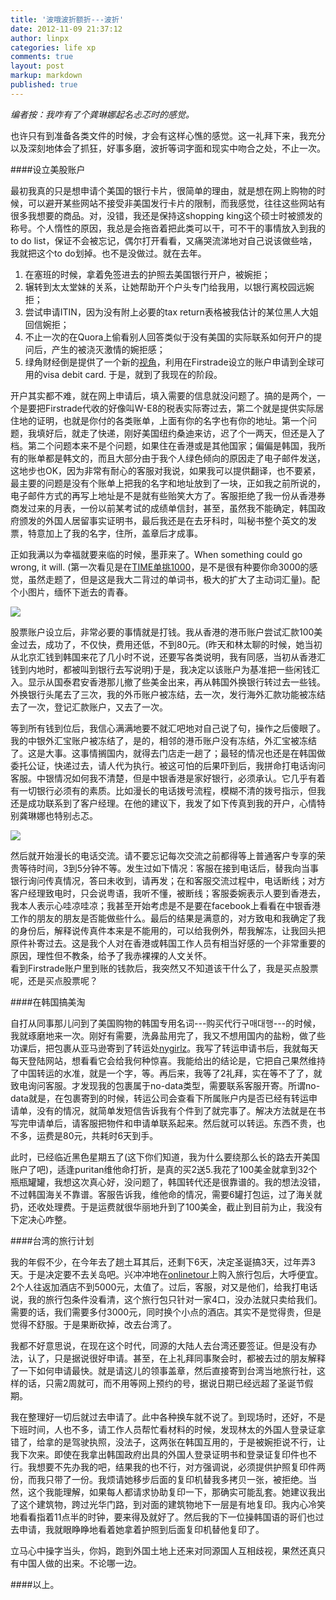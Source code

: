 ```yaml
---
title: '波哦波折额折---波折'
date: 2012-11-09 21:37:12
author: linpx
categories: life xp
comments: true
layout: post
markup: markdown
published: true
---
```

*编者按：我咋有了个龚琳娜起名忐忑时的感觉。*

也许只有到准备各类文件的时候，才会有这样心憔的感觉。这一礼拜下来，我充分以及深刻地体会了抓狂，好事多磨，波折等词字面和现实中吻合之处，不止一次。  

####设立美股账户  

最初我真的只是想申请个美国的银行卡片，很简单的理由，就是想在网上购物的时候，可以避开某些网站不接受非美国发行卡片的限制，而我感觉，往往这些网站有很多我想要的商品。对，没错，我还是保持这shopping king这个硕士时被颁发的称号。个人惰性的原因，我总是会拖沓着把此类可以干，可不干的事情放入到我的to do list，保证不会被忘记，偶尔打开看看，又痛哭流涕地对自己说该做些啥，我就把这个to do划掉。也不是没做过。就在去年。<!--more-->  

1. 在塞班的时候，拿着免签进去的护照去美国银行开户，被婉拒；  
1. 辗转到太太堂妹的关系，让她帮助开个户头专门给我用，以银行离校园远婉拒；
1. 尝试申请ITIN，因为没有附上必要的tax return表格被我估计的某位黑人大姐回信婉拒；
1. 不止一次的在Quora上偷看别人回答类似于没有美国的实际联系如何开户的提问后，产生的被浇灭激情的婉拒感；
1. 绿角财经倒是提供了一个新的[视角](http://greenhornfinancefootnote.blogspot.com/2012/03/firstradesmart-asset-management.html)，利用在Firstrade设立的账户申请到全球可用的visa debit card. 于是，就到了我现在的阶段。

开户其实都不难，就在网上申请后，填入需要的信息就没问题了。搞的是两个，一个是要把Firstrade代收的好像叫W-E8的税表实际寄过去，第二个就是提供实际居住地的证明，也就是你付的各类账单，上面有你的名字也有你的地址。第一个问题，我填好后，就走了快递，刚好美国纽约桑迪来访，迟了个一两天，但还是入了档。第二个问题本来不是个问题，如果住在香港或是其他国家；偏偏是韩国，我所有的账单都是韩文的，而且大部分由于我个人绿色倾向的原因走了电子邮件发送，这地步也OK，因为非常有耐心的客服对我说，如果我可以提供翻译，也不要紧，最主要的问题是没有个账单上把我的名字和地址放到了一块，正如我之前所说的，电子邮件方式的再写上地址是不是就有些贻笑大方了。客服拒绝了我一份从香港券商发过来的月表，一份以前某考试的成绩单信封，甚至，虽然我不能确定，韩国政府颁发的外国人居留事实证明书，最后我还是在去牙科时，叫秘书整个英文的发票，特意加上了我的名字，住所，盖章后才成事。  

正如我满以为幸福就要来临的时候，墨菲来了。When something could go wrong, it will. (第一次看见是在[TIME单挑1000](http://blog.sciencenet.cn/blog-500800-479769.html)，是不是很有种要你命3000的感觉，虽然走题了，但是这是我大二背过的单词书，极大的扩大了主动词汇量)。配个小图片，缅怀下逝去的青春。  

![](http://farm8.staticflickr.com/7258/8168609811_309a9cbc10.jpg)  

股票账户设立后，非常必要的事情就是打钱。我从香港的港币账户尝试汇款100美金过去，成功了，不仅快，费用还低，不到80元。(昨天和林太聊的时候，她当初从北京汇钱到韩国来花了几小时不说，还要写各类说明，我有同感，当初从香港汇钱到内地时，都被叫到银行去写说明)于是，我决定以该账户为基准把一些闲钱汇入。显示从国泰君安香港那儿撤了些美金出来，再从韩国外换银行转过去一些钱。外换银行头尾去了三次，我的外币账户被冻结，去一次，发行海外汇款功能被冻结去了一次，登记汇款账户，又去了一次。  

等到所有钱到位后，我信心满满地要不就汇吧地对自己说了句，操作之后傻眼了。我的中银外汇宝账户被冻结了，是的，相邻的港币账户没有冻结，外汇宝被冻结了。这是大事。这事情搁国内，就得去门店走一趟了；最轻的情况也还是在韩国做委托公证，快递过去，请人代为执行。被这可怕的后果吓到后，我拼命打电话询问客服。中银情况如何我不清楚，但是中银香港是家好银行，必须承认。它几乎有着有一切银行必须有的素质。比如漫长的电话拨号流程，模糊不清的拨号指示，但我还是成功联系到了客户经理。在他的建议下，我发了如下传真到我的开户，心情特别龚琳娜也特别忐忑。  

![](http://farm8.staticflickr.com/7122/8168626355_b54ab75e84_z.jpg)  

然后就开始漫长的电话交流。请不要忘记每次交流之前都得等上普通客户专享的荣贵等待时间，3到5分钟不等。发生过如下情况：客服在接到电话后，替我向当事银行询问传真情况，答曰未收到，请再发；在和客服交流过程中，电话断线；对方客户经理致电时，只会说粤语，我听不懂，被断线；客服委婉表示人要到香港去，我本人表示心哇凉哇凉；我甚至开始考虑是不是要在facebook上看看在中银香港工作的朋友的朋友是否能做些什么。最后的结果是满意的，对方致电和我确定了我的身份后，解释说传真件本来是不能用的，可以给我例外，帮我解冻，让我回头把原件补寄过去。这是我个人对在香港或韩国工作人员有相当好感的一个非常重要的原因，理性但不教条，给予了我赤裸裸的人文关怀。  
看到Firstrade账户里到账的钱款后，我突然又不知道该干什么了，我是买点股票呢，还是买点股票呢？

####在韩国搞美淘  

自打从同事那儿问到了美国购物的韩国专用名词---购买代行구매대행---的时候，我就琢磨地来一次。刚好有需要，洗鼻盐用完了，我又不想用国内的盐粉，做了些功课后，把包裹从亚马逊寄到了转运处[nygirlz](http://www.nygirlz.co.kr (http://www.nygirlz.co.kr/))。我写了转运申请书后，我就每天每天登陆网站，想看看它会给我何种惊喜。我能给出的结论是，它把自己果然维持了中国转运的水准，就是一个字，等。再后来，我等了2礼拜，实在等不了了，就致电询问客服。才发现我的包裹属于no-data类型，需要联系客服开寄。所谓no-data就是，在包裹寄到的时候，转运公司会查看下所属账户内是否已经有转运申请单，没有的情况，就简单发短信告诉我有个件到了就完事了。解决方法就是在书写完申请单后，请客服把物件和申请单联系起来。然后就可以转运。东西不贵，也不多，运费是80元，共耗时6天到手。  

此时，已经临近黑色星期五了(这下你们知道，我为什么要绕那么长的路去开美国账户了吧)，适逢puritan维他命打折，是真的买2送5.我花了100美金就拿到32个瓶瓶罐罐，我想这次真心好，没问题了，韩国转代还是很靠谱的。我的想法没错，不过韩国海关不靠谱。客服告诉我，维他命的情况，需要6罐打包运，过了海关就扔，还收处理费。于是运费就很华丽地升到了100美金，截止到目前为止，我没有下定决心咋整。  

####台湾的旅行计划  

我的年假不少，在今年去了趟土耳其后，还剩下6天，决定圣诞搞3天，过年弄3天。于是决定要不去关岛吧。兴冲冲地在[onlinetour](http://onlinetour.co.kr (http://onlinetour.co.kr/))上购入旅行包后，大呼便宜。2个人往返加酒店不到5000元，太值了。过后，客服，对又是他们，给我打电话说，我的旅行包条件没看清，这个旅行包只针对一家4口，没办法就只卖给我们。需要的话，我们需要多付3000元，同时换个小点的酒店。其实不是觉得贵，但是觉得不舒服。于是果断砍掉，改去台湾了。  

我都不好意思说，在现在这个时代，同源的大陆人去台湾还要签证。但是没有办法，认了，只是据说很好申请。甚至，在上礼拜同事聚会时，都被去过的朋友解释了一下如何申请最快。就是请这儿的领事盖章，然后直接寄到台湾当地旅行社，这样的话，只需2周就可，而不用等网上预约的号，据说日期已经远超了圣诞节假期。  

我在整理好一切后就过去申请了。此中各种换车就不说了。到现场时，还好，不是下班时间，人也不多，请工作人员帮忙看材料的时候，发现林太的外国人登录证拿错了，给拿的是驾驶执照，没法子，这两张在韩国互用的，于是被婉拒说不行，让我下次来。即使在我拿出韩国政府出具的外国人登录证明书和登录证复印件也不行。我想要不先办我的吧，结果我的也不行，对方强调说，必须提供护照复印件两份，而我只带了一份。我烦请她移步后面的复印机替我多拷贝一张，被拒绝。当然，这个我能理解，如果每人都请求协助复印一下，那确实可能乱套。她建议我出了这个建筑物，跨过光华门路，到对面的建筑物地下一层是有地复印。我内心冷笑地看看指着11点半的时钟，要来得及就好了。然后我的下一位操韩国语的哥们也过去申请，我就眼睁睁地看着她拿着护照到后面复印机替他复印了。  

立马心中操字当头，你妈，跑到外国土地上还来对同源国人互相歧视，果然还真只有中国人做的出来。不论哪一边。  

####以上。
